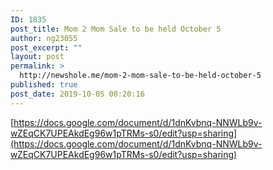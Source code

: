 ```yaml
---
ID: 1835
post_title: Mom 2 Mom Sale to be held October 5
author: ng23055
post_excerpt: ""
layout: post
permalink: >
  http://newshole.me/mom-2-mom-sale-to-be-held-october-5
published: true
post_date: 2019-10-05 00:20:16
---
```

[https://docs.google.com/document/d/1dnKvbnq-NNWLb9v-wZEqCK7UPEAkdEg96w1pTRMs-s0/edit?usp=sharing](https://docs.google.com/document/d/1dnKvbnq-NNWLb9v-wZEqCK7UPEAkdEg96w1pTRMs-s0/edit?usp=sharing)